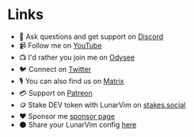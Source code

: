 # Links


  - 🔌 Ask questions and get support on [Discord](https://discord.gg/Xb9B4Ny)
  - 📹 Follow me on [YouTube](https://www.youtube.com/channel/UCS97tchJDq17Qms3cux8wcA)
  - 📺 I'd rather you join me on [Odysee](https://odysee.com/@chrisatmachine:f)
  - 🐦 Connect on [Twitter](https://twitter.com/chrisatmachine) 
  - 🎙️ You can also find us on [Matrix](https://matrix.to/#/+atmachine:matrix.org)
  - 💳 Support on [Patreon](https://www.patreon.com/chrisatmachine)
  - 🪙 Stake DEV token with LunarVim on [stakes.social]( https://stakes.social/0xe014A52354136B678ff5030397224179bD0F9657)
  - ❤️ Sponsor me [sponsor page](https://github.com/sponsors/ChristianChiarulli)
  - 🌑 Share your LunarVim config [here](https://github.com/LunarVim/LunarVimCommunity)
